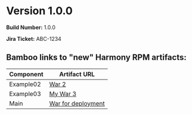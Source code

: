 # Version 1.0.0

**Build Number:** 1.0.0

**Jira Ticket:** ABC-1234

## Bamboo links to "new" Harmony RPM artifacts: 

| Component | Artifact URL  | 
|---|---|
|  Example02 | [War  2](http://3.137.150.78:8085/browse/RXDEM-E2-2/artifact/shared/War--2/rxdemo-api.war) | 
|  Example03 | [My War  3](http://3.137.150.78:8085/browse/RXDEM-E3-4/artifact/shared/My-War--3/rxdemo-api.war) | 
|  Main | [War for deployment](http://3.137.150.78:8085/browse/RXDEM-MAIN-18/artifact/shared/War-for-deployment/rxdemo-api.war) | 


